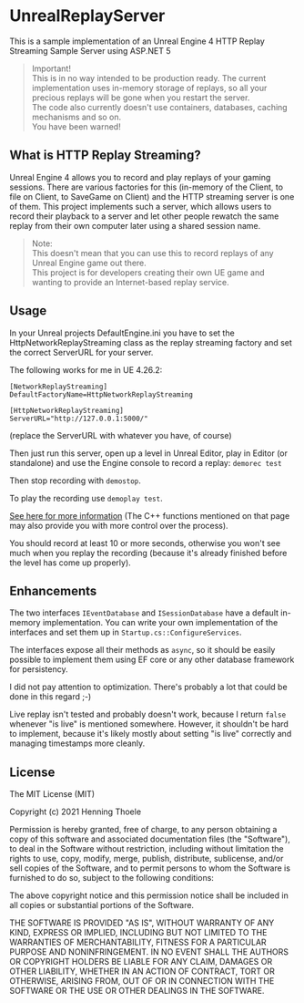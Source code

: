 # UnrealReplayServer
This is a sample implementation of an Unreal Engine 4 HTTP Replay Streaming Sample Server using ASP.NET 5

> Important!   
> This is in no way intended to be production ready. The current implementation uses in-memory storage 
of replays, so all your precious replays will be gone when you restart the server.  
> The code also currently doesn't use containers, databases, caching mechanisms and so on.  
> You have been warned!

## What is HTTP Replay Streaming?
Unreal Engine 4 allows you to record and play replays of your gaming sessions. There are various factories for this (in-memory of the Client, to file on Client, to SaveGame on Client) and the HTTP streaming server is one of them. This project implements such a 
server, which allows users to record their playback to a server and let other people rewatch the same replay from their own
computer later using a shared session name.  

> Note:  
> This doesn't mean that you can use this to record replays of any Unreal Engine game out there.  
> This project is for developers creating their own UE game and wanting to provide an Internet-based replay service.  

## Usage
In your Unreal projects DefaultEngine.ini you have to set the HttpNetworkReplayStreaming class as the replay streaming factory and 
set the correct ServerURL for your server.

The following works for me in UE 4.26.2:
```
[NetworkReplayStreaming]
DefaultFactoryName=HttpNetworkReplayStreaming

[HttpNetworkReplayStreaming]
ServerURL="http://127.0.0.1:5000/"
```
(replace the ServerURL with whatever you have, of course)  

Then just run this server, open up a level in Unreal Editor, play in Editor (or standalone) and use the 
Engine console to record a replay:
`demorec test`

Then stop recording with `demostop`.

To play the recording use `demoplay test`.

[See here for more information](https://docs.unrealengine.com/en-US/TestingAndOptimization/ReplaySystem/index.html)
(The C++ functions mentioned on that page may also provide you with more control over the process).

You should record at least 10 or more seconds, otherwise you won't see much when you replay the recording (because it's already 
finished before the level has come up properly).

## Enhancements

The two interfaces `IEventDatabase` and `ISessionDatabase` have a default in-memory implementation. You can write your own 
implementation of the interfaces and set them up in `Startup.cs::ConfigureServices`.  

The interfaces expose all their methods as `async`, so it should be easily possible to implement them using EF core or any
other database framework for persistency.  

I did not pay attention to optimization. There's probably a lot that could be done in this regard ;-)

Live replay isn't tested and probably doesn't work, because I return `false` whenever "is live" is mentioned somewhere. 
However, it shouldn't be hard to implement, because it's likely mostly about setting "is live" correctly and managing timestamps 
more cleanly.

## License

The MIT License (MIT)

Copyright (c) 2021 Henning Thoele

Permission is hereby granted, free of charge, to any person obtaining a copy of this software and associated documentation 
files (the "Software"), to deal in the Software without restriction, including without limitation the rights to use, copy, 
modify, merge, publish, distribute, sublicense, and/or sell copies of the Software, and to permit persons to whom the 
Software is furnished to do so, subject to the following conditions:

The above copyright notice and this permission notice shall be included in all copies or substantial portions of the Software.

THE SOFTWARE IS PROVIDED "AS IS", WITHOUT WARRANTY OF ANY KIND, EXPRESS OR IMPLIED, INCLUDING BUT NOT LIMITED TO THE
WARRANTIES OF MERCHANTABILITY, FITNESS FOR A PARTICULAR PURPOSE AND NONINFRINGEMENT. IN NO EVENT SHALL THE AUTHORS 
OR COPYRIGHT HOLDERS BE LIABLE FOR ANY CLAIM, DAMAGES OR OTHER LIABILITY, WHETHER IN AN ACTION OF CONTRACT, TORT OR 
OTHERWISE, ARISING FROM, OUT OF OR IN CONNECTION WITH THE SOFTWARE OR THE USE OR OTHER DEALINGS IN THE SOFTWARE.
